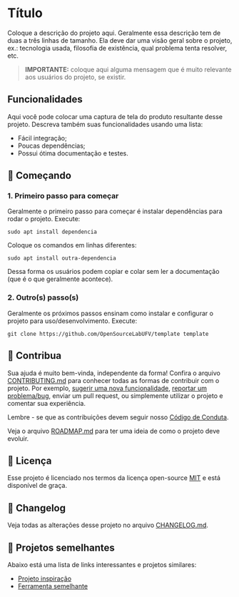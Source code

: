 # Título

Coloque a descrição do projeto aqui. Geralmente essa descrição tem de duas a três linhas de tamanho. Ela deve dar uma visão geral sobre o projeto, ex.: tecnologia usada, filosofia de existência, qual problema tenta resolver, etc.

> **IMPORTANTE:** coloque aqui alguma mensagem que é muito relevante aos usuários do projeto, se existir.

## Funcionalidades

Aqui você pode colocar uma captura de tela do produto resultante desse projeto. Descreva também suas funcionalidades usando uma lista:

* Fácil integração;
* Poucas dependências;
* Possui ótima documentação e testes.

## 🚀 Começando

### 1. Primeiro passo para começar

Geralmente o primeiro passo para começar é instalar dependências para rodar o projeto. Execute:

```
sudo apt install dependencia
```

Coloque os comandos em linhas diferentes:

```
sudo apt install outra-dependencia
```

Dessa forma os usuários podem copiar e colar sem ler a documentação (que é o que geralmente acontece).

### 2. Outro(s) passo(s)

Geralmente os próximos passos ensinam como instalar e configurar o projeto para uso/desenvolvimento. Execute:

```
git clone https://github.com/OpenSourceLabUFV/template template
```

## 🤝 Contribua

Sua ajuda é muito bem-vinda, independente da forma! Confira o arquivo [CONTRIBUTING.md](CONTRIBUTING.md) para conhecer todas as formas de contribuir com o projeto. Por exemplo, [sugerir uma nova funcionalidade](https://github.com/OpenSourceLabUFV/template/issues/new?assignees=&labels=&template=feature_request.md&title=), [reportar um problema/bug](https://github.com/OpenSourceLabUFV/template/issues/new?assignees=&labels=bug&template=bug_report.md&title=), enviar um pull request, ou simplemente utilizar o projeto e comentar sua experiência.

Lembre - se que as contribuições devem seguir nosso [Código de Conduta](CODE_OF_CONDUCT.md).

Veja o arquivo [ROADMAP.md](ROADMAP.md) para ter uma ideia de como o projeto deve evoluir.


## 🎫 Licença

Esse projeto é licenciado nos termos da licença open-source [MIT](https://choosealicense.com/licenses/mit) e está disponível de graça.

## 🧬 Changelog

Veja todas as alterações desse projeto no arquivo [CHANGELOG.md](CHANGELOG.md).

## 🧪 Projetos semelhantes

Abaixo está uma lista de links interessantes e projetos similares:

* [Projeto inspiração](https://github.com/projeto)
* [Ferramenta semelhante](https://github.com/projeto)
